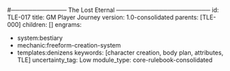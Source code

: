 #───────────── The Lost Eternal ──────────────────────
id: TLE-017
title: GM Player Journey
version: 1.0-consolidated
parents: [TLE-000]
children: []
engrams:
 - system:bestiary
 - mechanic:freeform-creation-system
 - templates:denizens
keywords: [character creation, body plan, attributes, TLE]
uncertainty_tag: Low
module_type: core-rulebook-consolidated
